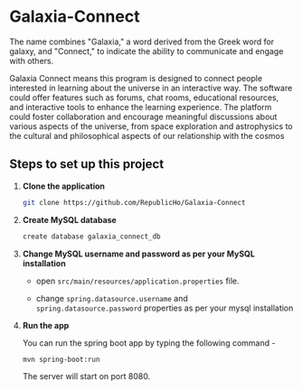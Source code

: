 # Galaxia-Connect
The name combines "Galaxia," a word derived from the Greek word for galaxy, and "Connect," to indicate the ability to communicate and engage with others. 

Galaxia Connect means this program is designed to connect people interested in learning about the universe in an interactive way. The software could offer features such as forums, chat rooms, educational resources, and interactive tools to enhance the learning experience. The platform could foster collaboration and encourage meaningful discussions about various aspects of the universe, from space exploration and astrophysics to the cultural and philosophical aspects of our relationship with the cosmos

## Steps to set up this project
1. **Clone the application**

   ```bash
   git clone https://github.com/RepublicHo/Galaxia-Connect
   ```

2. **Create MySQL database**

   ```bash
   create database galaxia_connect_db
   ```
3. **Change MySQL username and password as per your MySQL installation**

    + open `src/main/resources/application.properties` file.

    + change `spring.datasource.username` and `spring.datasource.password` properties as per your mysql installation

4. **Run the app**

   You can run the spring boot app by typing the following command -

   ```bash
   mvn spring-boot:run
   ```

   The server will start on port 8080.
